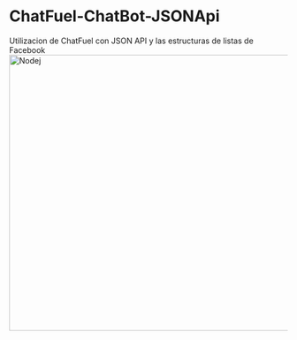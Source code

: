 # ChatFuel-ChatBot-JSONApi
Utilizacion de ChatFuel con JSON API y las estructuras de listas de Facebook
<img src="(https://user-images.githubusercontent.com/10048889/41812318-6537e6ee-76e6-11e8-8b51-8ea747fe27f2.JPG" alt="Nodej" width="700px" height="500px"/>
